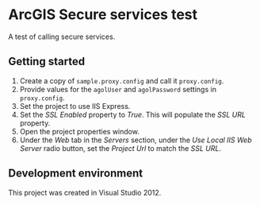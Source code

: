 ﻿# ArcGIS Secure services test #

A test of calling secure services.

## Getting started ##

1. Create a copy of `sample.proxy.config` and call it `proxy.config`.
2. Provide values for the `agolUser` and `agolPassword` settings in `proxy.config`.
3. Set the project to use IIS Express.
4. Set the _SSL Enabled_ property to _True_. This will populate the _SSL URL_ property.
5. Open the project properties window.
6. Under the _Web_ tab in the _Servers_ section, under the _Use Local IIS Web Server_ radio button, set the _Project Url_ to match the _SSL URL_.

## Development environment ##

This project was created in Visual Studio 2012.
